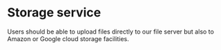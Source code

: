 # Storage service

Users should be able to upload files directly to our file server but also
to Amazon or Google cloud storage facilities. 